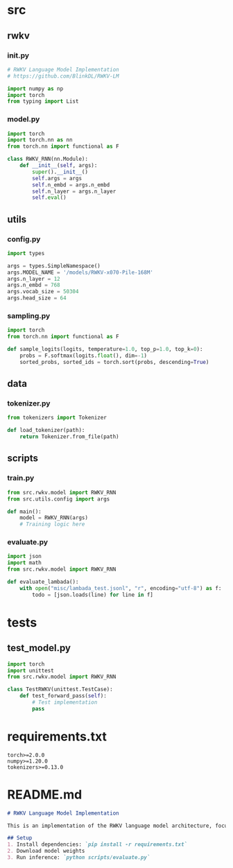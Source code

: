 # src
## rwkv
### __init__.py
```python
# RWKV Language Model Implementation
# https://github.com/BlinkDL/RWKV-LM

import numpy as np
import torch
from typing import List
```

### model.py
```python
import torch
import torch.nn as nn
from torch.nn import functional as F

class RWKV_RNN(nn.Module):
    def __init__(self, args):
        super().__init__()
        self.args = args
        self.n_embd = args.n_embd
        self.n_layer = args.n_layer
        self.eval()
```

## utils
### config.py
```python
import types

args = types.SimpleNamespace()
args.MODEL_NAME = '/models/RWKV-x070-Pile-168M'
args.n_layer = 12
args.n_embd = 768
args.vocab_size = 50304
args.head_size = 64
```

### sampling.py
```python
import torch
from torch.nn import functional as F

def sample_logits(logits, temperature=1.0, top_p=1.0, top_k=0):
    probs = F.softmax(logits.float(), dim=-1)
    sorted_probs, sorted_ids = torch.sort(probs, descending=True)
```

## data
### tokenizer.py
```python
from tokenizers import Tokenizer

def load_tokenizer(path):
    return Tokenizer.from_file(path)
```

## scripts
### train.py
```python
from src.rwkv.model import RWKV_RNN
from src.utils.config import args

def main():
    model = RWKV_RNN(args)
    # Training logic here
```

### evaluate.py
```python
import json
import math
from src.rwkv.model import RWKV_RNN

def evaluate_lambada():
    with open("misc/lambada_test.jsonl", "r", encoding="utf-8") as f:
        todo = [json.loads(line) for line in f]
```

# tests
## test_model.py
```python
import torch
import unittest
from src.rwkv.model import RWKV_RNN

class TestRWKV(unittest.TestCase):
    def test_forward_pass(self):
        # Test implementation
        pass
```

# requirements.txt
```text
torch>=2.0.0
numpy>=1.20.0
tokenizers>=0.13.0
```

# README.md
```markdown
# RWKV Language Model Implementation

This is an implementation of the RWKV language model architecture, focusing on efficient inference in RNN mode.

## Setup
1. Install dependencies: `pip install -r requirements.txt`
2. Download model weights
3. Run inference: `python scripts/evaluate.py`
```
